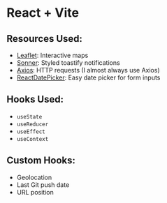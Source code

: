 # React + Vite

## Resources Used:

- [Leaflet](https://react-leaflet.js.org/): Interactive maps
- [Sonner](https://sonner.emilkowal.ski/): Styled toastify notifications
- [Axios](https://axios-http.com/docs/intro): HTTP requests (I almost always use Axios)
- [ReactDatePicker](https://www.npmjs.com/package/react-datepicker): Easy date picker for form inputs

## Hooks Used:

- `useState`
- `useReducer`
- `useEffect`
- `useContext`

## Custom Hooks:

- Geolocation
- Last Git push date
- URL position
